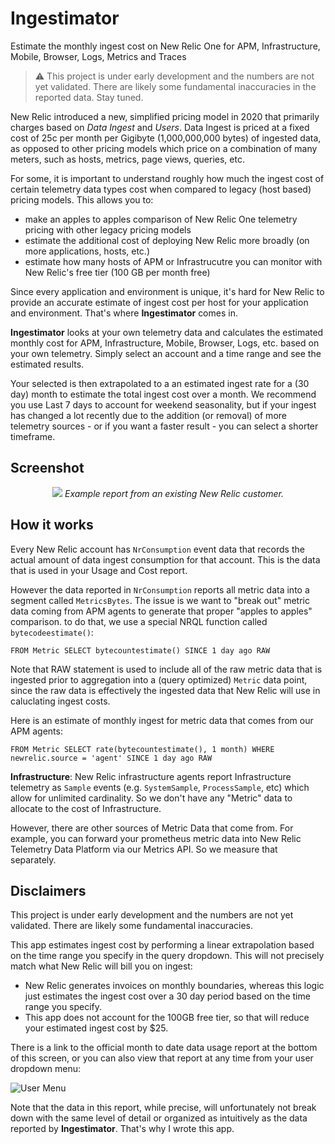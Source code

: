 # Ingestimator
Estimate the monthly ingest cost on New Relic One for APM, Infrastructure, Mobile, Browser, Logs, Metrics and Traces

> :warning: This project is under early development and the numbers are not yet validated. There are likely 
some fundamental inaccuracies in the reported data. Stay tuned.

New Relic introduced a new, simplified pricing model in 2020 that primarily charges based on _Data Ingest_ and 
_Users_. Data Ingest is priced at a fixed cost of 25c per month per Gigibyte (1,000,000,000 bytes) of ingested
data, as opposed to other pricing models which price on a combination of many meters, such as hosts, metrics, page views,
queries, etc.

For some, it is important to understand roughly how much the ingest cost of certain telemetry data types
cost when compared to legacy (host based) pricing models. This allows you to:

- make an apples to apples comparison of New Relic One telemetry pricing with other legacy pricing models
- estimate the additional cost of deploying New Relic more broadly (on more applications, hosts, etc.)
- estimate how many hosts of APM or Infrastrucutre you can monitor with New Relic's free tier (100 GB per month free)

Since every application and environment is unique, it's hard for New Relic to provide an accurate estimate
of ingest cost per host for your application and environment. That's where **Ingestimator** comes in.

**Ingestimator** looks at your own telemetry data and calculates the estimated monthly cost for APM,
Infrastructure, Mobile, Browser, Logs, etc. based on your own telemetry. Simply select an account and a time range and see the estimated results. 

Your selected is then extrapolated to a an estimated ingest rate for a (30 day) month to estimate the total ingest cost over a month.
We recommend you use Last 7 days to account for weekend seasonality, but if your ingest has changed
a lot recently due to the addition (or removal) of more telemetry sources - or
if you want a faster result - you can select a shorter timeframe.

## Screenshot
<p align="center">
  <img src="https://p222.p4.n0.cdn.getcloudapp.com/items/geubJZL6/b3787189-2bff-433e-863f-c7eb200272cd.jpg?v=f7a9def7e92bcad853a6cdbf00470220"/>
  <em>Example report from an existing New Relic customer.</em>
</p>

## How it works
Every New Relic account has `NrConsumption` event data that records the actual amount of data ingest consumption
for that account. This is the data that is used in your Usage and Cost report. 


However the data reported in `NrConsumption` reports all metric data into a segment called `MetricsBytes`. The issue
is we want to "break out" metric data coming from APM agents to generate that proper "apples to apples" comparison. 
to do that, we use a special NRQL function called `bytecodeestimate()`:


```
FROM Metric SELECT bytecountestimate() SINCE 1 day ago RAW
```

Note that RAW statement is used to include all of the raw metric data that is ingested prior to aggregation
into a (query optimized) `Metric` data point, since the raw data is effectively the ingested data that New Relic
will use in caluclating ingest costs.

Here is an estimate of monthly ingest for metric data that comes from our APM agents:

```
FROM Metric SELECT rate(bytecountestimate(), 1 month) WHERE newrelic.source = 'agent' SINCE 1 day ago RAW
```

**Infrastructure**: New Relic infrastructure agents report Infrastructure
telemetry as `Sample` events (e.g. `SystemSample`, `ProcessSample`, etc) which
allow for unlimited cardinality. So we don't have any "Metric" data to 
allocate to the cost of Infrastructure.

However, there are other sources of Metric Data that come from. For example, you can forward your prometheus metric data into New Relic
Telemetry Data Platform via our Metrics API. So we measure that separately.

## Disclaimers
This project is under early development and the numbers are not yet validated. There are likely some fundamental
inaccuracies.

This app estimates ingest cost by performing a linear extrapolation based on the time range you specify in
the query dropdown. This will not precisely match what New Relic will bill you on ingest:
- New Relic generates invoices on monthly boundaries, whereas this logic just estimates the ingest cost
over a 30 day period based on the time range you specify.
- This app does not account for the 100GB free tier, so that will reduce your estimated ingest cost by $25.

There is a link to the official month to date data usage report at the bottom of this screen, or you
can also view that report at any time from your user dropdown menu:

![User Menu](https://p222.p4.n0.cdn.getcloudapp.com/items/WnuY4Yb7/ad4c746d-c649-4519-b070-a5ff247ebc69.jpg?v=942f6b5a43c90d43b83debd0c4fe0a7b)

Note that the data in this report, while precise, will unfortunately not break down with the same level of detail or organized as intuitively as the data reported by **Ingestimator**. That's why I wrote this app.